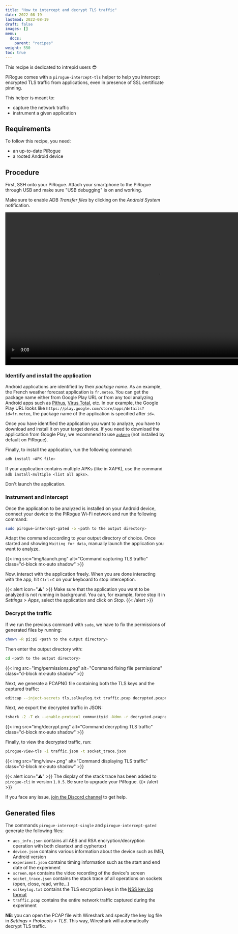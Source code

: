 ```yaml
---
title: "How to intercept and decrypt TLS traffic"
date: 2022-08-19
lastmod: 2022-08-19
draft: false
images: []
menu:
  docs:
    parent: "recipes"
weight: 550
toc: true
---
```


This recipe is dedicated to intrepid users 😎

PiRogue comes with a `pirogue-intercept-tls` helper to help you intercept encrypted TLS traffic from applications, even in presence of SSL certificate pinning.

This helper is meant to:

* capture the network traffic
* instrument a given application

## Requirements
To follow this recipe, you need:

* an up-to-date PiRogue
* a rooted Android device 

## Procedure
First, SSH onto your PiRogue. Attach your smartphone to the PiRogue through USB and make sure "USB debugging" is on and working.

Make sure to enable ADB *Transfer files* by clicking on the *Android System* notification.

<center>
  <video height="480" controls>
    <source src="img/adb_config_out.mp4" type="video/mp4">
    <source src="img/adb_config_out.webm" type="video/webm">
  Your browser does not support the video tag.
  </video> 
</center>

### Identify and install the application
Android applications are identified by their *package name*. As an example, the French weather forecast application is `fr.meteo`. You can get the package name either from Google Play URL or from any tool analyzing Android apps such as [Pithus](https://beta.pithus.org), [Virus Total](https://www.virustotal.com/gui/home/upload), etc. In our example, the Google Play URL looks like `https://play.google.com/store/apps/details?id=fr.meteo`, the package name of the application is specified after `id=`. 

Once you have identified the application you want to analyze, you have to download and install it on your target device. If you need to download the application from Google Play, we recommend to use [`apkeep`](https://github.com/EFForg/apkeep) (not installed by default on PiRogue).

Finally, to install the application, run the following command:
```bash
adb install <APK file>
```

If your application contains multiple APKs (like in XAPK), use the command `adb install-multiple <list all apks>`.

Don't launch the application.

### Instrument and intercept
Once the application to be analyzed is installed on your Android device, connect your device to the PiRogue Wi-Fi network and run the following command:
```bash
sudo pirogue-intercept-gated -o <path to the output directory>
```
Adapt the command according to your output directory of choice. Once started and showing `Waiting for data`, manually launch the application you want to analyze.

{{< img src="img/launch.png" alt="Command capturing TLS traffic" class="d-block mx-auto shadow" >}}

Now, interact with the application freely. When you are done interacting with the app, hit `Ctrl`+`C` on your keyboard to stop interception.


{{< alert icon="⚠️" >}}
Make sure that the application you want to be analyzed is not running in background. You can, for example, force stop it in *Settings > Apps*, select the application and click on *Stop*.
{{< /alert >}}

### Decrypt the traffic
If we run the previous command with `sudo`, we have to fix the permissions of generated files by running:
```bash
chown -R pi:pi <path to the output directory>
```

Then enter the output directory with:
```bash
cd <path to the output directory>
```

{{< img src="img/permissions.png" alt="Command fixing file permissions" class="d-block mx-auto shadow" >}}

Next, we generate a PCAPNG file containing both the TLS keys and the captured traffic:
```bash
editcap --inject-secrets tls,sslkeylog.txt traffic.pcap decrypted.pcapng
```

Next, we export the decrypted traffic in JSON:
```bash
tshark -2 -T ek --enable-protocol communityid -Ndmn -r decrypted.pcapng > traffic.json
```

{{< img src="img/decrypt.png" alt="Command decrypting TLS traffic" class="d-block mx-auto shadow" >}}

Finally, to view the decrypted traffic, run: 
```bash
pirogue-view-tls -i traffic.json -t socket_trace.json
```

{{< img src="img/view+.png" alt="Command displaying TLS traffic" class="d-block mx-auto shadow" >}}

{{< alert icon="⚠️" >}}
The display of the stack trace has been added to `pirogue-cli` in version `1.0.5`. Be sure to upgrade your PiRogue.
{{< /alert >}}

If you face any issue, [join the Discord channel](https://discord.gg/qGX73GYNdp) to get help.

## Generated files
The commands `pirogue-intercept-single` and `pirogue-intercept-gated` generate the following files:

* `aes_info.json` contains all AES and RSA encryption/decryption operation with both cleartext and cyphertext
* `device.json` contains various information about the device such as IMEI, Android version
* `experiment.json` contains timing information such as the start and end date of the experiment
* `screen.mp4` contains the video recording of the device's screen
* `socket_trace.json` contains the stack trace of all operations on sockets (open, close, read, write...)
* `sslkeylog.txt` contains the TLS encryption keys in the [NSS key log format](https://firefox-source-docs.mozilla.org/security/nss/legacy/key_log_format/index.html)
* `traffic.pcap` contains the entire network traffic captured during the experiment

**NB**: you can open the PCAP file with Wireshark and specify the key log file in *Settings > Protocols > TLS*. This way, Wireshark will automatically decrypt TLS traffic.
